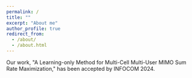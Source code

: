 ```yaml
---
permalink: /
title: ""
excerpt: "About me"
author_profile: true
redirect_from: 
  - /about/
  - /about.html
---
```



Our work, "A Learning-only Method for Multi-Cell Multi-User MIMO Sum Rate Maximization," has been accepted by INFOCOM 2024.
